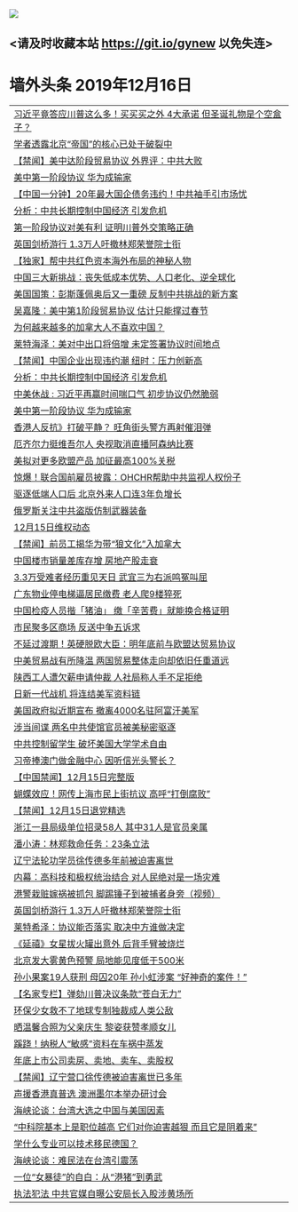 
<tr>
  <td align=center><img src="https://cdn.jsdelivr.net/gh/gyoupiodf/im1/%E5%BE%AE%E4%BF%A1%E8%AF%B4%E6%98%8E4.jpg" /></td>  
</tr>

## <请及时收藏本站 https://git.io/gynew 以免失连> </a>
# 墙外头条 2019年12月16日</a>

<table>

<tr><td colspan="2" align="left"><a href="https://xball.casa/oo.aspx?name=c1107289&key=eqxowaguscvmxdgc&from=gy">习近平竟答应川普这么多！买买买之外 4大承诺 但圣诞礼物是个空盒子？</a></td></tr>
<tr><td colspan="2" align="left"><a href="https://xball.casa/oo.aspx?name=c1107279&key=eqxowaguscvmxdgc&from=gy">学者透露北京“帝国”的核心已处于破裂中</a></td></tr>
<tr><td colspan="2" align="left"><a href="https://xball.casa/oo.aspx?name=c1107293&key=eqxowaguscvmxdgc&from=gy">【禁闻】美中达阶段贸易协议 外界评：中共大败</a></td></tr>
<tr><td colspan="2" align="left"><a href="https://xball.casa/oo.aspx?name=c1107290&key=eqxowaguscvmxdgc&from=gy">美中第一阶段协议 华为成输家</a></td></tr>
<tr><td colspan="2" align="left"><a href="https://xball.casa/oo.aspx?name=c1107261&key=eqxowaguscvmxdgc&from=gy">【中国一分钟】20年最大国企债务违约！中共袖手引市场忧</a></td></tr>
<tr><td colspan="2" align="left"><a href="https://xball.casa/oo.aspx?name=c1107291&key=eqxowaguscvmxdgc&from=gy">分析：中共长期控制中国经济 引发危机</a></td></tr>
<tr><td colspan="2" align="left"><a href="https://xball.casa/oo.aspx?name=c1107285&key=eqxowaguscvmxdgc&from=gy">第一阶段协议对美有利 证明川普外交策略正确</a></td></tr>
<tr><td colspan="2" align="left"><a href="https://xball.casa/oo.aspx?name=c1107277&key=eqxowaguscvmxdgc&from=gy">英国剑桥游行 1.3万人吁撤林郑荣誉院士衔</a></td></tr>
<tr><td colspan="2" align="left"><a href="https://xball.casa/oo.aspx?name=c1107012&key=eqxowaguscvmxdgc&from=gy">【独家】帮中共红色资本海外布局的神秘人物</a></td></tr>
<tr><td colspan="2" align="left"><a href="https://xball.casa/oo.aspx?name=c1107282&key=eqxowaguscvmxdgc&from=gy">中国三大新挑战：丧失低成本优势、人口老化、逆全球化</a></td></tr>
<tr><td colspan="2" align="left"><a href="https://xball.casa/oo.aspx?name=c1107326&key=eqxowaguscvmxdgc&from=gy">美国国策：彭斯蓬佩奥后又一重磅 反制中共挑战的新方案</a></td></tr>
<tr><td colspan="2" align="left"><a href="https://xball.casa/oo.aspx?name=c1107268&key=eqxowaguscvmxdgc&from=gy">吴嘉隆：美中第1阶段贸易协议 估计只能撑过春节</a></td></tr>
<tr><td colspan="2" align="left"><a href="https://xball.casa/oo.aspx?name=c1107278&key=eqxowaguscvmxdgc&from=gy">为何越来越多的加拿大人不喜欢中国？</a></td></tr>
<tr><td colspan="2" align="left"><a href="https://xball.casa/oo.aspx?name=c1107287&key=eqxowaguscvmxdgc&from=gy">莱特海泽：美对中出口将倍增 未定签署协议时间地点</a></td></tr>
<tr><td colspan="2" align="left"><a href="https://xball.casa/oo.aspx?name=c1107295&key=eqxowaguscvmxdgc&from=gy">【禁闻】中国企业出现违约潮 纽时：压力创新高</a></td></tr>
<tr><td colspan="2" align="left"><a href="https://xball.casa/oo.aspx?name=c1107284&key=eqxowaguscvmxdgc&from=gy">分析：中共长期控制中国经济 引发危机</a></td></tr>
<tr><td colspan="2" align="left"><a href="https://xball.casa/oo.aspx?name=c1107273&key=eqxowaguscvmxdgc&from=gy">中美休战 : 习近平再赢时间喘口气 初步协议仍然脆弱</a></td></tr>
<tr><td colspan="2" align="left"><a href="https://xball.casa/oo.aspx?name=c1107276&key=eqxowaguscvmxdgc&from=gy">美中第一阶段协议 华为成输家</a></td></tr>
<tr><td colspan="2" align="left"><a href="https://xball.casa/oo.aspx?name=c1107270&key=eqxowaguscvmxdgc&from=gy">香港人反抗》打破平静？ 旺角街头警方再射催泪弹</a></td></tr>
<tr><td colspan="2" align="left"><a href="https://xball.casa/oo.aspx?name=c1107328&key=eqxowaguscvmxdgc&from=gy">厄齐尔力挺维吾尔人 央视取消直播阿森纳比赛</a></td></tr>
<tr><td colspan="2" align="left"><a href="https://xball.casa/oo.aspx?name=c1107288&key=eqxowaguscvmxdgc&from=gy">美拟对更多欧盟产品 加征最高100%关税</a></td></tr>
<tr><td colspan="2" align="left"><a href="https://xball.casa/oo.aspx?name=c1107267&key=eqxowaguscvmxdgc&from=gy">惊爆！联合国前雇员披露：OHCHR帮助中共监视人权份子</a></td></tr>
<tr><td colspan="2" align="left"><a href="https://xball.casa/oo.aspx?name=c1107281&key=eqxowaguscvmxdgc&from=gy">驱逐低端人口后 北京外来人口连3年负增长</a></td></tr>
<tr><td colspan="2" align="left"><a href="https://xball.casa/oo.aspx?name=c1107272&key=eqxowaguscvmxdgc&from=gy">俄罗斯关注中共盗版仿制武器装备</a></td></tr>
<tr><td colspan="2" align="left"><a href="https://xball.casa/oo.aspx?name=c1107294&key=eqxowaguscvmxdgc&from=gy">12月15日维权动态</a></td></tr>
<tr><td colspan="2" align="left"><a href="https://xball.casa/oo.aspx?name=c1107296&key=eqxowaguscvmxdgc&from=gy">【禁闻】前员工揭华为带“狼文化”入加拿大</a></td></tr>
<tr><td colspan="2" align="left"><a href="https://xball.casa/oo.aspx?name=c1107311&key=eqxowaguscvmxdgc&from=gy">中国楼市销量差库存增 房地产股走衰</a></td></tr>
<tr><td colspan="2" align="left"><a href="https://xball.casa/oo.aspx?name=c1107274&key=eqxowaguscvmxdgc&from=gy">3.3万受难者经历重见天日 武宜三为右派鸣冤叫屈</a></td></tr>
<tr><td colspan="2" align="left"><a href="https://xball.casa/oo.aspx?name=c1107263&key=eqxowaguscvmxdgc&from=gy">广东物业停电梯逼居民缴费 老人爬9楼猝死</a></td></tr>
<tr><td colspan="2" align="left"><a href="https://xball.casa/oo.aspx?name=c1107271&key=eqxowaguscvmxdgc&from=gy">中国检疫人员揩「猪油」 缴「辛苦费」就能换合格证明</a></td></tr>
<tr><td colspan="2" align="left"><a href="https://xball.casa/oo.aspx?name=c1107313&key=eqxowaguscvmxdgc&from=gy">市民聚多区商场 反送中争五诉求</a></td></tr>
<tr><td colspan="2" align="left"><a href="https://xball.casa/oo.aspx?name=c1107283&key=eqxowaguscvmxdgc&from=gy">不延过渡期！英硬脱欧大臣：明年底前与欧盟达贸易协议</a></td></tr>
<tr><td colspan="2" align="left"><a href="https://xball.casa/oo.aspx?name=c1107275&key=eqxowaguscvmxdgc&from=gy">中美贸易战有所降温 两国贸易整体走向却依旧任重道远</a></td></tr>
<tr><td colspan="2" align="left"><a href="https://xball.casa/oo.aspx?name=c1107280&key=eqxowaguscvmxdgc&from=gy">陕西工人遭欠薪申请仲裁 人社局称人手不足拒绝</a></td></tr>
<tr><td colspan="2" align="left"><a href="https://xball.casa/oo.aspx?name=c1107327&key=eqxowaguscvmxdgc&from=gy">日新一代战机 将连结美军资料链</a></td></tr>
<tr><td colspan="2" align="left"><a href="https://xball.casa/oo.aspx?name=c1107269&key=eqxowaguscvmxdgc&from=gy">美国政府拟近期宣布 撤离4000名驻阿富汗美军</a></td></tr>
<tr><td colspan="2" align="left"><a href="https://xball.casa/oo.aspx?name=c1107292&key=eqxowaguscvmxdgc&from=gy">涉当间谍 两名中共使馆官员被美秘密驱逐</a></td></tr>
<tr><td colspan="2" align="left"><a href="https://xball.casa/oo.aspx?name=c1107312&key=eqxowaguscvmxdgc&from=gy">中共控制留学生 破坏美国大学学术自由</a></td></tr>
<tr><td colspan="2" align="left"><a href="https://xball.casa/oo.aspx?name=c1107358&key=eqxowaguscvmxdgc&from=gy">习帝捧澳门做金融中心 因听信光头警长？</a></td></tr>
<tr><td colspan="2" align="left"><a href="https://xball.casa/oo.aspx?name=c1107337&key=eqxowaguscvmxdgc&from=gy">【中国禁闻】12月15日完整版</a></td></tr>
<tr><td colspan="2" align="left"><a href="https://xball.casa/oo.aspx?name=c1107349&key=eqxowaguscvmxdgc&from=gy">蝴蝶效应！网传上海市民上街抗议 高呼“打倒腐败”</a></td></tr>
<tr><td colspan="2" align="left"><a href="https://xball.casa/oo.aspx?name=c1107314&key=eqxowaguscvmxdgc&from=gy">【禁闻】12月15日退党精选</a></td></tr>
<tr><td colspan="2" align="left"><a href="https://xball.casa/oo.aspx?name=c1107336&key=eqxowaguscvmxdgc&from=gy">浙江一县局级单位招录58人 其中31人是官员亲属</a></td></tr>
<tr><td colspan="2" align="left"><a href="https://xball.casa/oo.aspx?name=c1107357&key=eqxowaguscvmxdgc&from=gy">潘小涛：林郑救命任务：23条立法</a></td></tr>
<tr><td colspan="2" align="left"><a href="https://xball.casa/oo.aspx?name=c1107264&key=eqxowaguscvmxdgc&from=gy">辽宁法轮功学员徐传德多年前被迫害离世</a></td></tr>
<tr><td colspan="2" align="left"><a href="https://xball.casa/oo.aspx?name=c1107350&key=eqxowaguscvmxdgc&from=gy">内幕：高科技和极权统治结合 对人民绝对是一场灾难</a></td></tr>
<tr><td colspan="2" align="left"><a href="https://xball.casa/oo.aspx?name=c1107339&key=eqxowaguscvmxdgc&from=gy">港警栽赃嫁祸被抓包 脚踢锤子到被捕者身旁（视频）</a></td></tr>
<tr><td colspan="2" align="left"><a href="https://xball.casa/oo.aspx?name=c1107352&key=eqxowaguscvmxdgc&from=gy">英国剑桥游行 1.3万人吁撤林郑荣誉院士衔</a></td></tr>
<tr><td colspan="2" align="left"><a href="https://xball.casa/oo.aspx?name=c1107331&key=eqxowaguscvmxdgc&from=gy">莱特希泽：协议能否落实 取决中方谁做决定</a></td></tr>
<tr><td colspan="2" align="left"><a href="https://xball.casa/oo.aspx?name=c1107333&key=eqxowaguscvmxdgc&from=gy">《延禧》女星拔火罐出意外 后背手臂被烧烂</a></td></tr>
<tr><td colspan="2" align="left"><a href="https://xball.casa/oo.aspx?name=c1107334&key=eqxowaguscvmxdgc&from=gy">北京发大雾黄色预警 局地能见度低于500米</a></td></tr>
<tr><td colspan="2" align="left"><a href="https://xball.casa/oo.aspx?name=c1107347&key=eqxowaguscvmxdgc&from=gy">孙小果案19人获刑 母囚20年 孙小虹涉案 “好神奇的案件！”</a></td></tr>
<tr><td colspan="2" align="left"><a href="https://xball.casa/oo.aspx?name=c1107335&key=eqxowaguscvmxdgc&from=gy">【名家专栏】弹劾川普决议条款“苍白无力”</a></td></tr>
<tr><td colspan="2" align="left"><a href="https://xball.casa/oo.aspx?name=c1107356&key=eqxowaguscvmxdgc&from=gy">环保少女救不了地球专制独裁成人类公敌</a></td></tr>
<tr><td colspan="2" align="left"><a href="https://xball.casa/oo.aspx?name=c1107332&key=eqxowaguscvmxdgc&from=gy">晒温馨合照为父亲庆生 黎姿获赞孝顺女儿</a></td></tr>
<tr><td colspan="2" align="left"><a href="https://xball.casa/oo.aspx?name=c1107348&key=eqxowaguscvmxdgc&from=gy">蹊跷！纳税人“敏感”资料在车祸中蒸发</a></td></tr>
<tr><td colspan="2" align="left"><a href="https://xball.casa/oo.aspx?name=c1107351&key=eqxowaguscvmxdgc&from=gy">年底上市公司卖房、卖地、卖车、卖股权</a></td></tr>
<tr><td colspan="2" align="left"><a href="https://xball.casa/oo.aspx?name=c1107338&key=eqxowaguscvmxdgc&from=gy">【禁闻】辽宁营口徐传德被迫害离世已多年</a></td></tr>
<tr><td colspan="2" align="left"><a href="https://xball.casa/oo.aspx?name=c1107330&key=eqxowaguscvmxdgc&from=gy">声援香港真普选 澳洲墨尔本举办研讨会</a></td></tr>
<tr><td colspan="2" align="left"><a href="https://xball.casa/oo.aspx?name=c1107355&key=eqxowaguscvmxdgc&from=gy">海峡论谈：台湾大选之中国与美国因素</a></td></tr>
<tr><td colspan="2" align="left"><a href="https://xball.casa/oo.aspx?name=c1107345&key=eqxowaguscvmxdgc&from=gy">“中科院基本上是职位越高 它们对你迫害越狠 而且它是阴着来”</a></td></tr>
<tr><td colspan="2" align="left"><a href="https://xball.casa/oo.aspx?name=c1107344&key=eqxowaguscvmxdgc&from=gy">学什么专业可以技术移民德国？</a></td></tr>
<tr><td colspan="2" align="left"><a href="https://xball.casa/oo.aspx?name=c1107354&key=eqxowaguscvmxdgc&from=gy">海峡论谈：难民法在台湾引震荡</a></td></tr>
<tr><td colspan="2" align="left"><a href="https://xball.casa/oo.aspx?name=c1107353&key=eqxowaguscvmxdgc&from=gy">一位“女暴徒”的自白：从“港猪”到勇武</a></td></tr>
<tr><td colspan="2" align="left"><a href="https://xball.casa/oo.aspx?name=c1107346&key=eqxowaguscvmxdgc&from=gy">执法犯法 中共官媒自曝公安局长入股涉黄场所</a></td></tr>

</table>
